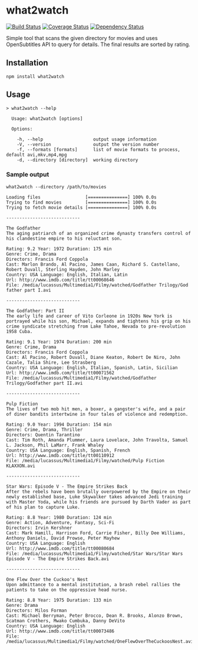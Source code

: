 # what2watch

[![Build Status](https://travis-ci.org/lucassus/what2watch.svg?branch=master)](https://travis-ci.org/lucassus/what2watch)
[![Coverage Status](https://coveralls.io/repos/lucassus/what2watch/badge.svg?branch=coveralls&service=github)](https://coveralls.io/github/lucassus/what2watch?branch=coveralls)
[![Dependency Status](https://gemnasium.com/lucassus/what2watch.svg)](https://gemnasium.com/lucassus/what2watch)

Simple tool that scans the given directory for movies and uses OpenSubtitles API to query for details.
The final results are sorted by rating.

## Installation

`npm install what2watch`

## Usage

```
> what2watch --help

  Usage: what2watch [options]

  Options:

    -h, --help                   output usage information
    -V, --version                output the version number
    -f, --formats [formats]      list of movie formats to process, default avi,mkv,mp4,mpg
    -d, --directory [directory]  working directory
```

### Sample output

`what2watch --directory /path/to/movies`

```
Loading files                 [===============] 100% 0.0s
Trying to find movies         [===============] 100% 0.0s
Trying to fetch movie details [===============] 100% 0.0s

----------------------------

The Godfather
The aging patriarch of an organized crime dynasty transfers control of his clandestine empire to his reluctant son.

Rating: 9.2 Year: 1972 Duration: 175 min
Genre: Crime, Drama
Directors: Francis Ford Coppola
Cast: Marlon Brando, Al Pacino, James Caan, Richard S. Castellano, Robert Duvall, Sterling Hayden, John Marley
Country: USA Language: English, Italian, Latin
Url: http://www.imdb.com/title/tt00068646
File: /media/lucassus/Multimedia1/Filmy/watched/Godfather Trilogy/God father part I.avi

----------------------------

The Godfather: Part II
The early life and career of Vito Corleone in 1920s New York is portrayed while his son, Michael, expands and tightens his grip on his crime syndicate stretching from Lake Tahoe, Nevada to pre-revolution 1958 Cuba.

Rating: 9.1 Year: 1974 Duration: 200 min
Genre: Crime, Drama
Directors: Francis Ford Coppola
Cast: Al Pacino, Robert Duvall, Diane Keaton, Robert De Niro, John Cazale, Talia Shire, Lee Strasberg
Country: USA Language: English, Italian, Spanish, Latin, Sicilian
Url: http://www.imdb.com/title/tt00071562
File: /media/lucassus/Multimedia1/Filmy/watched/Godfather Trilogy/Godfather part II.avi

----------------------------

Pulp Fiction
The lives of two mob hit men, a boxer, a gangster's wife, and a pair of diner bandits intertwine in four tales of violence and redemption.

Rating: 9.0 Year: 1994 Duration: 154 min
Genre: Crime, Drama, Thriller
Directors: Quentin Tarantino
Cast: Tim Roth, Amanda Plummer, Laura Lovelace, John Travolta, Samuel L. Jackson, Phil LaMarr, Frank Whaley
Country: USA Language: English, Spanish, French
Url: http://www.imdb.com/title/tt00110912
File: /media/lucassus/Multimedia1/Filmy/watched/Pulp Fiction KLAXXON.avi

----------------------------

Star Wars: Episode V - The Empire Strikes Back
After the rebels have been brutally overpowered by the Empire on their newly established base, Luke Skywalker takes advanced Jedi training with Master Yoda, while his friends are pursued by Darth Vader as part of his plan to capture Luke.

Rating: 8.8 Year: 1980 Duration: 124 min
Genre: Action, Adventure, Fantasy, Sci-Fi
Directors: Irvin Kershner
Cast: Mark Hamill, Harrison Ford, Carrie Fisher, Billy Dee Williams, Anthony Daniels, David Prowse, Peter Mayhew
Country: USA Language: English
Url: http://www.imdb.com/title/tt00080684
File: /media/lucassus/Multimedia1/Filmy/watched/Star Wars/Star Wars Episode V - The Empire Strikes Back.avi

----------------------------

One Flew Over the Cuckoo's Nest
Upon admittance to a mental institution, a brash rebel rallies the patients to take on the oppressive head nurse.

Rating: 8.8 Year: 1975 Duration: 133 min
Genre: Drama
Directors: Milos Forman
Cast: Michael Berryman, Peter Brocco, Dean R. Brooks, Alonzo Brown, Scatman Crothers, Mwako Cumbuka, Danny DeVito
Country: USA Language: English
Url: http://www.imdb.com/title/tt00073486
File: /media/lucassus/Multimedia1/Filmy/watched/OneFlewOverTheCuckoosNest.avi
```
